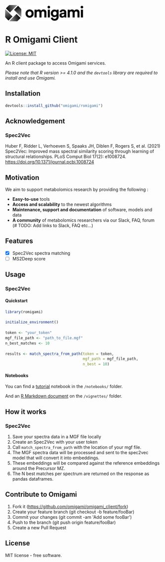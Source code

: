 <img src="./omigami-gradient.png" width="50%">

# R Omigami Client

[![License: MIT](https://img.shields.io/badge/License-MIT-yellow.svg)](https://opensource.org/licenses/MIT)

<!-- image:: https://img.shields.io/travis/datarevenue-berlin/omigami.svg :target: https://travis-ci.org/datarevenue-berlin/omigami -->

<!-- image:: https://readthedocs.org/projects/omigami/badge/?version=latest :target: https://omigami.readthedocs.io/en/latest/?badge=latest :alt: Documentation Status -->


An R client package to access Omigami services.

*Please note that R version >= 4.1.0 and the `devtools` library are required to install and use Omigami.*

## Installation

```r
devtools::install_github("omigami/romigami")
```

## Acknowledgement

### Spec2Vec 
Huber F, Ridder L, Verhoeven S, Spaaks JH, Diblen F, Rogers S, et al. (2021) Spec2Vec: Improved mass spectral similarity scoring through learning of structural relationships. PLoS Comput Biol 17(2): e1008724. https://doi.org/10.1371/journal.pcbi.1008724

## Motivation

We aim to support metabolomics research by providing the following :
- **Easy-to-use** tools 
- **Access and scalability** to the newest algorithms
- **Maintenance, support and documentation** of software, models and data
- **A community** of metabolomics researchers via our Slack, FAQ, forum  
  (# TODO: Add links to Slack, FAQ etc...)

## Features

- [x] Spec2Vec spectra matching
- [ ] MS2Deep score

## Usage

### Spec2Vec
#### Quickstart

```r
library(romigami)

initialize_environment()

token <- "your_token"
mgf_file_path <- "path_to_file.mgf"
n_best_matches <- 10

results <- match_spectra_from_path(token = token,
                                   mgf_path = mgf_file_path,
                                   n_best = 10) 
  ```

#### Notebooks
You can find a [tutorial](https://github.com/omigami/romigami/blob/master/notebook/Tutorial.ipynb) notebook in the `/notebooks/` folder.

And an [R Markdown document](https://github.com/omigami/romigami/blob/master/vignettes/Tutorial.Rmd) on the `/vignettes/` folder.
## How it works

### Spec2Vec
1. Save your spectra data in a MGF file locally
2. Create an Spec2Vec with your user token
3. Call `match_spectra_from_path` with the location of your mgf file.
4. The MGF spectra data will be processed and sent to the spec2vec model that will convert it into embeddings. 
5. These embeddings will be compared against the reference embeddings around the Precursor MZ.
6. The N best matches per spectrum are returned on the response as pandas dataframes.  

## Contribute to Omigami

1. Fork it (https://github.com/omigami/omigami_client/fork)
2. Create your feature branch (git checkout -b feature/fooBar)
3. Commit your changes (git commit -am 'Add some fooBar')
4. Push to the branch (git push origin feature/fooBar)
5. Create a new Pull Request

## License
MIT license - free software.